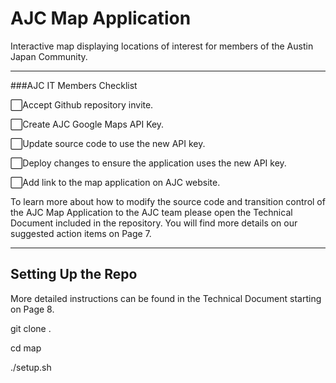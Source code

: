 # AJC Map Application
Interactive map displaying locations of interest for members of the Austin Japan Community.

**************************************************************
###AJC IT Members Checklist

⬜Accept Github repository invite.

⬜Create AJC Google Maps API Key.

⬜Update source code to use the new API key.

⬜Deploy changes to ensure the application uses the new API key.

⬜Add link to the map application on AJC website.


To learn more about how to modify the source code and transition control of the AJC Map Application
to the AJC team please open the Technical Document included in the repository. You will find more details 
on our suggested action items on Page 7.

****************************************************************

## Setting Up the Repo
More detailed instructions can be found in the Technical Document starting on Page 8.

git clone <paste the copied URL> .

cd map

./setup.sh

